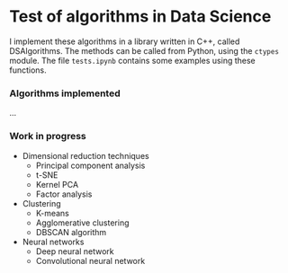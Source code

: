 # Test of algorithms in Data Science

I implement these algorithms in a library written in C++, called DSAlgorithms.
The methods can be called from Python, using the `ctypes` module.
The file `tests.ipynb` contains some examples using these functions.

### Algorithms implemented

...

### Work in progress

- Dimensional reduction techniques
    - Principal component analysis
    - t-SNE
    - Kernel PCA
    - Factor analysis
- Clustering
    - K-means
    - Agglomerative clustering
    - DBSCAN algorithm
- Neural networks
    - Deep neural network
    - Convolutional neural network
